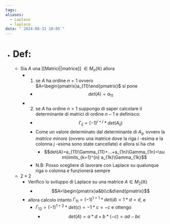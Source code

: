 ```yaml
---
tags: 
aliases:
  - Laplace
  - laplace
data: "`2024-08-31 20:05`"
---
```

- # Def:
	- Sia $A$ una [[Matrici||matrice]] $\in M_{n}(\mathbb{R})$ allora 
		- 1) se $A$ ha ordine $n=1$ ovvero $A=\begin{pmatrix}a_{11}\end{pmatrix}$ si pone
			- $$det(A)=a_{11}$$
		- 2) se $A$ ha ordine $n>1$ suppongo di saper calcolare il determinante di matrici di ordine $n-1$ e definisco:
			- $$\Gamma_{ij}=(-1)^{i+j}*det(A_{ij})$$
			- Come un valore determinato dal determinante di $A_{ij}$, ovvero la _matrice minore_ (ovvero una matrice dove la riga $i$ -esima e la colonna $j$ -esima sono state cancellate) e allora si ha che 
				- $$det(A)=a_{11}\Gamma_{11}+...+a_{1n}\Gamma_{1n}=\sum\limits_{k=1}^{n} a_{1k}\Gamma_{1k}$$
			- N.B: Posso scegliere di lavorare con Laplace su qualunque riga o colonna e funzionerà sempre
	- $2\times2$ 
		- Verifico lo sviluppo di Laplace su una matrice $A\in M_{2}(\mathbb{R})$
			- $$A=\begin{pmatrix}a&b\\c&d\end{pmatrix}$$
		- allora calcolo intanto $\Gamma_{11}=(-1)^{1+1}*det(d)=1*d=d$, e 
			- $\Gamma_{12}=(-1)^{1+2}*det(c)=-1*c=-c$ e ottengo 
				- $$det(A)=a*d+b*(-c)=ad-bc$$
		 